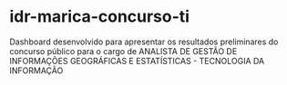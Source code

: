 # idr-marica-concurso-ti
Dashboard desenvolvido para apresentar os resultados preliminares do concurso público para o cargo de ANALISTA DE GESTÃO DE INFORMAÇÕES GEOGRÁFICAS E ESTATÍSTICAS - TECNOLOGIA DA INFORMAÇÃO
